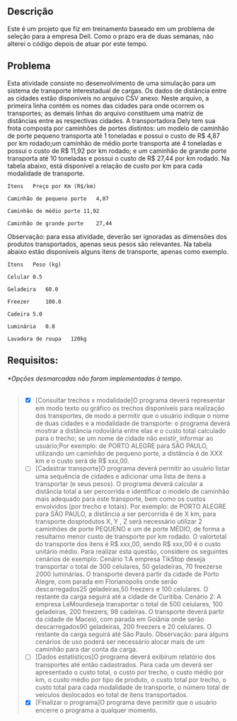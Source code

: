 ## Descrição
Este é um projeto que fiz em treinamento baseado em um problema de seleção para a empresa Dell. Como o prazo era de duas semanas, não alterei o código depois de atuar por este tempo.


## Problema

Esta atividade consiste no desenvolvimento de uma simulação para um sistema de transporte interestadual de cargas. Os dados de distância entre as cidades estão disponíveis no arquivo CSV anexo. Neste arquivo, a primeira linha contém os nomes das cidades para onde ocorrem os transportes; as demais linhas do arquivo constituem uma matriz de distâncias entre as respectivas cidades.
A transportadora Dely tem sua frota composta por caminhões de portes distintos: um modelo de caminhão de porte pequeno transporta até 1 toneladas e possui o custo de R$ 4,87 por km rodado;um caminhão de médio porte transporta até 4 toneladas e possui o custo de R$ 11,92 por km rodado; e um caminhão de grande porte transporta até 10 toneladas e possui o custo de R$ 27,44 por km rodado.
Na tabela abaixo, está disponível a relação de custo por km para cada modalidade de transporte.
```
Itens	Preço por Km (R$/km)

Caminhão de pequeno porte	4,87

Caminhão de médio porte	11,92

Caminhão de grande porte	27,44
```

Observação: para essa atividade, deverão ser ignoradas as dimensões dos produtos transportados, apenas seus pesos são relevantes.
Na tabela abaixo estão disponíveis alguns itens de transporte, apenas como exemplo.
```
Itens	Peso (kg)

Celular	0.5

Geladeira	60.0

Freezer 	100.0

Cadeira	5.0

Luminária	0.8

Lavadora de roupa	120kg
```


## Requisitos:
###### *Opções desmarcadas não foram implementadas à tempo.
> - [x] [Consultar trechos x modalidade]O programa deverá representar em modo texto ou gráfico os trechos disponíveis para realização dos transportes, de modo a permitir que o usuário indique o nome de duas cidades e a modalidade de transporte: o programa deverá mostrar a distância rodoviária entre elas e o custo total calculado para o trecho; se um nome de cidade não existir, informar ao usuário;Por exemplo: de PORTO ALEGRE para SÃO PAULO, utilizando um caminhão de pequeno porte, a distância é de XXX km e o custo será de R$ xxx,00.  
> - [ ] [Cadastrar transporte]O programa deverá permitir ao usuário listar uma sequência de cidades e adicionar uma lista de itens a transportar (e seus pesos). O programa deverá calcular a distância total a ser percorrida e identificar o modelo de caminhão mais adequado para este transporte, bem como os custos envolvidos (por trecho e totais). Por exemplo: de PORTO ALEGRE para SÃO PAULO, a distância a ser percorrida é de X km, para transporte dosprodutos X, Y , Z será necessário utilizar 2 caminhões de porte PEQUENO e um de porte MÉDIO, de forma a resultarno menor custo de transporte por km rodado. O valortotal do transporte dos itens é R$ xxx,00, sendo R$ xxx,00 é o custo unitário médio.
Para realizar esta questão, considere os seguintes cenários de exemplo:
Cenário 1:A empresa TikStop deseja transportar o total de 300 celulares, 50 geladeiras, 70 freezerse 2000 luminárias. O transporte deverá partir da cidade de Porto Alegre, com parada em Florianópolis onde serão descarregados25 geladeiras,50 freezers e 100 celulares. O restante da carga seguirá até a cidade de Curitiba.
Cenário 2: A empresa LeMourdeseja transportar o total de 500 celulares, 100 geladeiras, 200 freezers, 98 cadeiras. O transporte deverá partir da cidade de Maceió, com parada em Goiânia onde serão descarregados90 geladeiras, 200 freezers e 20 celulares. O restante da carga seguirá até São Paulo.
Observação: para alguns cenários de uso poderá ser necessário alocar mais de um caminhão para dar conta da carga.
> - [ ] [Dados estatísticos]O programa deverá exibirum relatório dos transportes até então cadastrados. Para cada um deverá ser apresentado o custo total, o custo por trecho, o custo médio por km, o custo médio por tipo de produto, o custo total por trecho, o custo total para cada modalidade de transporte, o número total de veículos deslocados eo total de itens transportados.  
> - [x] [Finalizar o programa]O programa deve permitir que o usuário encerre o programa a qualquer momento.
